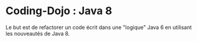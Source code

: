 Coding-Dojo : Java 8
====================

Le but est de refactorer un code écrit dans une "logique" Java 6 en utilisant les nouveautés de Java 8.
